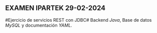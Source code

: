 ## EXAMEN IPARTEK 29-02-2024 ##
#Ejercicio de servicios REST con JDBC#
Backend *Java*, Base de datos *MySQL* y documentación *YAML*. 

